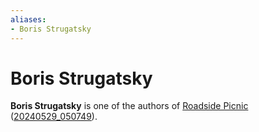 ```yaml
---
aliases:
- Boris Strugatsky
---
```


# Boris Strugatsky

**Boris Strugatsky** is one of the authors of [Roadside Picnic](roadside-picnic.md) ([20240529_050749](../entries/20240529_050749.md)).
